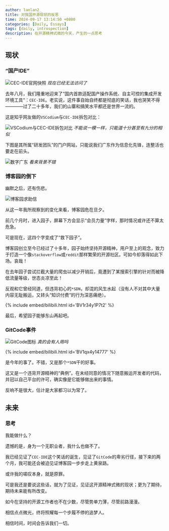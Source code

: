```yaml
---
author: lanlan2_
title: 对我国开源现状的反思
time: 2024-09-17 13:14:50 +0800
categories: [Daily, Essays]
tags: [daily, introspection]
description: 在开源精神式微的今天，产生的一点思考
---
```


## 现状

### “国产IDE”

![CEC-IDE官网快照](https://i.ibb.co/jGp25PY/DM-20241003194845-001.png)
_现在已经无法访问了_

去年八月，我们隆重地迎来了“国内首款适配国产操作系统、自主可控的集成开发环境工具“：`CEC-IDE`。老实说，这件事自始自终都是彻底的笑话，我也哭笑不得————过了二十多年，我们的山寨和搞笑水平都还是世界一流的。

这是知乎网友做的`VSCodium`与`CEC-IDE`拆包对比：

![VSCodium与CEC-IDE拆包对比](https://pic1.zhimg.com/v2-14e624bd1dbace5ffe9f71e28b3081b7_r.jpg?source=1def8aca)
_不能说一模一样，只能道十分甚至有九分的相似_

下图是其所属“研发团队”的门户网站，只能说我们广东作为信息化先锋，连整活也要走在前头。

![数字广东](https://picx.zhimg.com/80/v2-56d7c66852e0a92de78a3a0f4fca512c_720w.webp?source=1def8aca)
_看来背景不错_

### 博客园的倒下

幽默之后，还有伤悲。

![博客园求助信](https://img.picui.cn/free/2024/09/17/66e926d308ec8.jpg)

从这一年我所观察到的变化来看，博客园危在旦夕。

前几个月时，进入园子，屏幕下方会显示“会员力量”字样，那时情况或许还不算太危急。

可是现在，这四个字变成了“救下园子”。

博客园创立至今已经过了十多年，园子始终坚持开源精神，用户至上的观念，致力于打造一个像`stackoverflow`或`reddit`那样繁荣的开源社区。可如今却落得如此下场。哀哉！

在去年园子尝试拦截大量的爬虫以减少开销后，竟遭到了某搜索引擎的针对而被降低流量等级，世态炎凉至此！

反观和它曾经同道，但违背初心的`*SDN`，却混的风生水起（没有人不对其中大量内容无耻搬运，又转头“知识付费”的行为深恶痛绝）。

{% include embed/bilibili.html id='BV1r34y1P7t2' %}

最后，希望园子能够东山再起吧。

### GitCode事件

![GitCode图标](https://img.picui.cn/free/2024/09/17/66e93740e41c3.png)
_真的会有人用吗_

{% include embed/bilibili.html id='BV1qx4y14777' %}

是今年的事了。不错，又是那个`*SDN`干的好事。

这又是一个违背开源精神的“典例”。在未经同意的情况下随意搬运开发者的代码，并冠以自己平台的许可，确实像是它能够做出来的事情。

反响不是很大，估计是大家都习以为常了。

## 未来

### 思考

我能做什么？

遗憾的是，身为一个无职业者，我什么也做不了。

我已经见证了`CEC-IDE`这个笑话的诞生，见证了`GitCode`的卑劣行径，接下来的两个月，我可能还会被迫见证博客园一步步走上黄泉路。

或许我的嗟叹本身，就是原罪。

可是我还是要说这些话，就为了见证，见证这开源精神式微的现状；更为了期待，期待未来能有所改变。

如今在坚持的开源工作者也不在少数，尽管势单力薄，尽管前路漫漫。

相信点点微光，终将照耀每一个步履不停的追梦人。

相信时间，时间会告诉我们一切。
